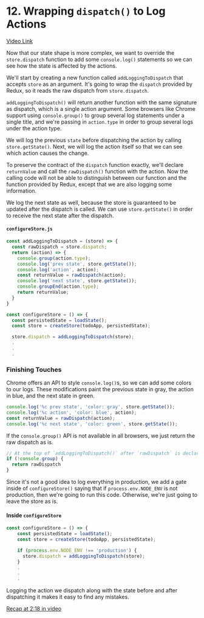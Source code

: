 # 12. Wrapping `dispatch()` to Log Actions
[Video Link](https://egghead.io/lessons/javascript-redux-wrapping-dispatch-to-log-actions)

Now that our state shape is more complex, we want to override the `store.dispatch` function to add some `console.log()` statements so we can see how the state is affected by the actions.

We'll start by creating a new function called `addLoggingToDispatch` that accepts `store` as an argument. It's going to wrap the `dispatch` provided by Redux, so it reads the raw dispatch from `store.dispatch`.

`addLoggingToDispatch()` will return another function with the same signature as dispatch, which is a single action argument. Some browsers like Chrome support using `console.group()` to group several log statements under a single title, and we're passing in `action.type` in order to group several logs under the action type.

We will log the previous `state` before dispatching the action by calling `store.getState()`. Next, we will log the action itself so that we can see which action causes the change.

To preserve the contract of the `dispatch` function exactly, we'll declare `returnValue` and call the `rawDispatch()` function with the action. Now the calling code will not be able to distinguish between our function and the function provided by Redux, except that we are also logging some information.

We log the next state as well, because the store is guaranteed to be updated after the dispatch is called. We can use `store.getState()` in order to receive the next state after the dispatch.

#### `configureStore.js`
```javascript
const addLoggingToDispatch = (store) => {
  const rawDispatch = store.dispatch;
  return (action) => {
    console.group(action.type);
    console.log('prev state', store.getState());
    console.log('action', action);
    const returnValue = rawDispatch(action);
    console.log('next state', store.getState());
    console.groupEnd(action.type);
    return returnValue;
  }
}

const configureStore = () => {
  const persistedState = loadState();
  const store = createStore(todoApp, persistedState);

  store.dispatch = addLoggingToDispatch(store);
  .
  .
  .
```


### Finishing Touches

Chrome offers an API to style `console.log()`s, so we can add some colors to our logs. These modifications paint the previous state in gray, the action in blue, and the next state in green.

```javascript
console.log('%c prev state', 'color: gray', store.getState());
console.log('%c action', 'color: blue', action);
const returnValue = rawDispatch(action);
console.log('%c next state', 'color: green', store.getState());
```

If the `console.group()` API is not available in all browsers, we just return the raw dispatch as is.

```javascript
// At the top of `addLoggingToDispatch()` after `rawDispatch` is declared
if (!console.group) {
  return rawDispatch
}
```

Since it's not a good idea to log everything in production, we add a gate inside of `configureStore()` saying that if `process.env.NODE_ENV` is not production, then we're going to run this code. Otherwise, we're just going to leave the store as is.

#### Inside `configureStore`
```javascript
const configureStore = () => {
    const persistedState = loadState();
    const store = createStore(todoApp, persistedState);

    if (process.env.NODE_ENV !== 'production') {
      store.dispatch = addLoggingToDispatch(store);
    }
    .
    .
    .
```

Logging the action we dispatch along with the state before and after dispatching it makes it easy to find any mistakes.

[Recap at 2:18 in video](https://egghead.io/lessons/javascript-redux-wrapping-dispatch-to-log-actions)
